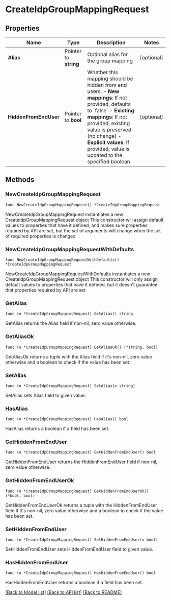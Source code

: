 # CreateIdpGroupMappingRequest

## Properties

Name | Type | Description | Notes
------------ | ------------- | ------------- | -------------
**Alias** | Pointer to **string** | Optional alias for the group mapping | [optional] 
**HiddenFromEndUser** | Pointer to **bool** | Whether this mapping should be hidden from end users. - **New mappings**: If not provided, defaults to &#x60;false&#x60; - **Existing mappings**: If not provided, existing value is preserved (no change) - **Explicit values**: If provided, value is updated to the specified boolean  | [optional] 

## Methods

### NewCreateIdpGroupMappingRequest

`func NewCreateIdpGroupMappingRequest() *CreateIdpGroupMappingRequest`

NewCreateIdpGroupMappingRequest instantiates a new CreateIdpGroupMappingRequest object
This constructor will assign default values to properties that have it defined,
and makes sure properties required by API are set, but the set of arguments
will change when the set of required properties is changed

### NewCreateIdpGroupMappingRequestWithDefaults

`func NewCreateIdpGroupMappingRequestWithDefaults() *CreateIdpGroupMappingRequest`

NewCreateIdpGroupMappingRequestWithDefaults instantiates a new CreateIdpGroupMappingRequest object
This constructor will only assign default values to properties that have it defined,
but it doesn't guarantee that properties required by API are set

### GetAlias

`func (o *CreateIdpGroupMappingRequest) GetAlias() string`

GetAlias returns the Alias field if non-nil, zero value otherwise.

### GetAliasOk

`func (o *CreateIdpGroupMappingRequest) GetAliasOk() (*string, bool)`

GetAliasOk returns a tuple with the Alias field if it's non-nil, zero value otherwise
and a boolean to check if the value has been set.

### SetAlias

`func (o *CreateIdpGroupMappingRequest) SetAlias(v string)`

SetAlias sets Alias field to given value.

### HasAlias

`func (o *CreateIdpGroupMappingRequest) HasAlias() bool`

HasAlias returns a boolean if a field has been set.

### GetHiddenFromEndUser

`func (o *CreateIdpGroupMappingRequest) GetHiddenFromEndUser() bool`

GetHiddenFromEndUser returns the HiddenFromEndUser field if non-nil, zero value otherwise.

### GetHiddenFromEndUserOk

`func (o *CreateIdpGroupMappingRequest) GetHiddenFromEndUserOk() (*bool, bool)`

GetHiddenFromEndUserOk returns a tuple with the HiddenFromEndUser field if it's non-nil, zero value otherwise
and a boolean to check if the value has been set.

### SetHiddenFromEndUser

`func (o *CreateIdpGroupMappingRequest) SetHiddenFromEndUser(v bool)`

SetHiddenFromEndUser sets HiddenFromEndUser field to given value.

### HasHiddenFromEndUser

`func (o *CreateIdpGroupMappingRequest) HasHiddenFromEndUser() bool`

HasHiddenFromEndUser returns a boolean if a field has been set.


[[Back to Model list]](../README.md#documentation-for-models) [[Back to API list]](../README.md#documentation-for-api-endpoints) [[Back to README]](../README.md)


